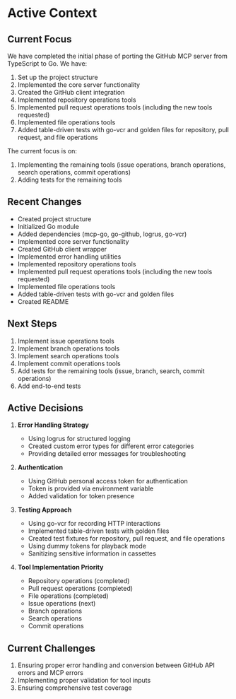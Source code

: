 # Active Context

## Current Focus

We have completed the initial phase of porting the GitHub MCP server from TypeScript to Go. We have:

1. Set up the project structure
2. Implemented the core server functionality
3. Created the GitHub client integration
4. Implemented repository operations tools
5. Implemented pull request operations tools (including the new tools requested)
6. Implemented file operations tools
7. Added table-driven tests with go-vcr and golden files for repository, pull request, and file operations

The current focus is on:

1. Implementing the remaining tools (issue operations, branch operations, search operations, commit operations)
2. Adding tests for the remaining tools

## Recent Changes

- Created project structure
- Initialized Go module
- Added dependencies (mcp-go, go-github, logrus, go-vcr)
- Implemented core server functionality
- Created GitHub client wrapper
- Implemented error handling utilities
- Implemented repository operations tools
- Implemented pull request operations tools (including the new tools requested)
- Implemented file operations tools
- Added table-driven tests with go-vcr and golden files
- Created README

## Next Steps

1. Implement issue operations tools
2. Implement branch operations tools
3. Implement search operations tools
4. Implement commit operations tools
5. Add tests for the remaining tools (issue, branch, search, commit operations)
6. Add end-to-end tests

## Active Decisions

1. **Error Handling Strategy**
   - Using logrus for structured logging
   - Created custom error types for different error categories
   - Providing detailed error messages for troubleshooting

2. **Authentication**
   - Using GitHub personal access token for authentication
   - Token is provided via environment variable
   - Added validation for token presence

3. **Testing Approach**
   - Using go-vcr for recording HTTP interactions
   - Implemented table-driven tests with golden files
   - Created test fixtures for repository, pull request, and file operations
   - Using dummy tokens for playback mode
   - Sanitizing sensitive information in cassettes

4. **Tool Implementation Priority**
   - Repository operations (completed)
   - Pull request operations (completed)
   - File operations (completed)
   - Issue operations (next)
   - Branch operations
   - Search operations
   - Commit operations

## Current Challenges

1. Ensuring proper error handling and conversion between GitHub API errors and MCP errors
2. Implementing proper validation for tool inputs
3. Ensuring comprehensive test coverage
